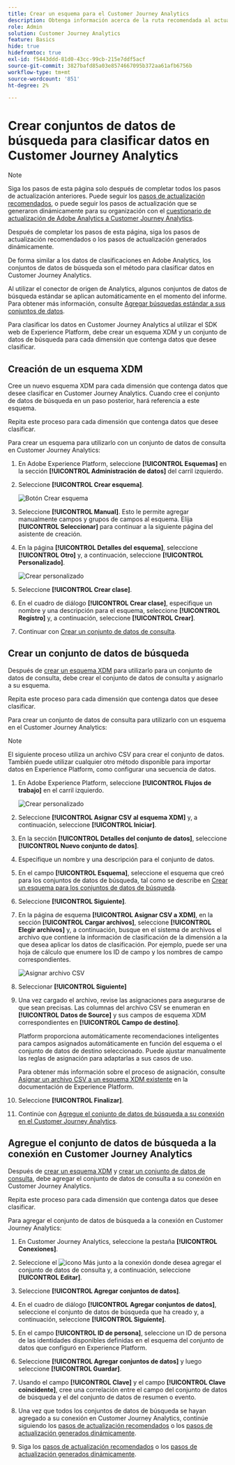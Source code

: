 ```yaml
---
title: Crear un esquema para el Customer Journey Analytics
description: Obtenga información acerca de la ruta recomendada al actualizar de Adobe Analytics a Customer Journey Analytics
role: Admin
solution: Customer Journey Analytics
feature: Basics
hide: true
hidefromtoc: true
exl-id: f5443ddd-81d0-43cc-99cb-215e7ddf5acf
source-git-commit: 3827bafd85a03e8574667095b372aa61afb6756b
workflow-type: tm+mt
source-wordcount: '851'
ht-degree: 2%

---
```


# Crear conjuntos de datos de búsqueda para clasificar datos en Customer Journey Analytics

>[!NOTE]
> 
>Siga los pasos de esta página solo después de completar todos los pasos de actualización anteriores. Puede seguir los [pasos de actualización recomendados](/help/getting-started/cja-upgrade/cja-upgrade-recommendations.md#recommended-upgrade-steps-for-most-organizations), o puede seguir los pasos de actualización que se generaron dinámicamente para su organización con el [cuestionario de actualización de Adobe Analytics a Customer Journey Analytics](https://gigazelle.github.io/cja-ttv/).
>
>Después de completar los pasos de esta página, siga los pasos de actualización recomendados o los pasos de actualización generados dinámicamente.

De forma similar a los datos de clasificaciones en Adobe Analytics, los conjuntos de datos de búsqueda son el método para clasificar datos en Customer Journey Analytics.

Al utilizar el conector de origen de Analytics, algunos conjuntos de datos de búsqueda estándar se aplican automáticamente en el momento del informe. Para obtener más información, consulte [Agregar búsquedas estándar a sus conjuntos de datos](/help/connections/standard-lookups.md).

Para clasificar los datos en Customer Journey Analytics al utilizar el SDK web de Experience Platform, debe crear un esquema XDM y un conjunto de datos de búsqueda para cada dimensión que contenga datos que desee clasificar.

## Creación de un esquema XDM

Cree un nuevo esquema XDM para cada dimensión que contenga datos que desee clasificar en Customer Journey Analytics. Cuando cree el conjunto de datos de búsqueda en un paso posterior, hará referencia a este esquema.

Repita este proceso para cada dimensión que contenga datos que desee clasificar.

Para crear un esquema para utilizarlo con un conjunto de datos de consulta en Customer Journey Analytics:

1. En Adobe Experience Platform, seleccione **[!UICONTROL Esquemas]** en la sección **[!UICONTROL Administración de datos]** del carril izquierdo.

1. Seleccione **[!UICONTROL Crear esquema]**.

   ![Botón Crear esquema](assets/schema-create.png)

1. Seleccione **[!UICONTROL Manual]**. Esto le permite agregar manualmente campos y grupos de campos al esquema. Elija **[!UICONTROL Seleccionar]** para continuar a la siguiente página del asistente de creación.

1. En la página **[!UICONTROL Detalles del esquema]**, seleccione **[!UICONTROL Otro]** y, a continuación, seleccione **[!UICONTROL Personalizado]**.

   ![Crear personalizado](assets/schema-custom.png)

1. Seleccione **[!UICONTROL Crear clase]**.

   <!-- add screenshot -->

1. En el cuadro de diálogo **[!UICONTROL Crear clase]**, especifique un nombre y una descripción para el esquema, seleccione **[!UICONTROL Registro]** y, a continuación, seleccione **[!UICONTROL Crear]**.

1. Continuar con [Crear un conjunto de datos de consulta](#create-a-lookup-dataset).

## Crear un conjunto de datos de búsqueda

Después de [crear un esquema XDM](#create-an-xdm-schema-for-lookup-datasets) para utilizarlo para un conjunto de datos de consulta, debe crear el conjunto de datos de consulta y asignarlo a su esquema.

Repita este proceso para cada dimensión que contenga datos que desee clasificar.

Para crear un conjunto de datos de consulta para utilizarlo con un esquema en el Customer Journey Analytics:

>[!NOTE]
>
>El siguiente proceso utiliza un archivo CSV para crear el conjunto de datos. También puede utilizar cualquier otro método disponible para importar datos en Experience Platform, como configurar una secuencia de datos.

1. En Adobe Experience Platform, seleccione **[!UICONTROL Flujos de trabajo]** en el carril izquierdo.

   ![Crear personalizado](assets/lookup-dataset-workflows.png)

1. Seleccione **[!UICONTROL Asignar CSV al esquema XDM]** y, a continuación, seleccione **[!UICONTROL Iniciar]**.

1. En la sección **[!UICONTROL Detalles del conjunto de datos]**, seleccione **[!UICONTROL Nuevo conjunto de datos]**.

1. Especifique un nombre y una descripción para el conjunto de datos.

1. En el campo **[!UICONTROL Esquema]**, seleccione el esquema que creó para los conjuntos de datos de búsqueda, tal como se describe en [Crear un esquema para los conjuntos de datos de búsqueda](#create-a-schema-for-lookup-datasets).

1. Seleccione **[!UICONTROL Siguiente]**.

1. En la página de esquema **[!UICONTROL Asignar CSV a XDM]**, en la sección **[!UICONTROL Cargar archivos]**, seleccione **[!UICONTROL Elegir archivos]** y, a continuación, busque en el sistema de archivos el archivo que contiene la información de clasificación de la dimensión a la que desea aplicar los datos de clasificación. Por ejemplo, puede ser una hoja de cálculo que enumere los ID de campo y los nombres de campo correspondientes. <!-- correct? How can I better explain what this file is?-->

   ![Asignar archivo CSV](assets/lookup-map-csv.png)

1. Seleccionar **[!UICONTROL Siguiente]**

1. Una vez cargado el archivo, revise las asignaciones para asegurarse de que sean precisas. Las columnas del archivo CSV se enumeran en **[!UICONTROL Datos de Source]** y sus campos de esquema XDM correspondientes en **[!UICONTROL Campo de destino]**.

   Platform proporciona automáticamente recomendaciones inteligentes para campos asignados automáticamente en función del esquema o el conjunto de datos de destino seleccionado. Puede ajustar manualmente las reglas de asignación para adaptarlas a sus casos de uso.

   Para obtener más información sobre el proceso de asignación, consulte [Asignar un archivo CSV a un esquema XDM existente](https://experienceleague.adobe.com/en/docs/experience-platform/ingestion/tutorials/map-csv/existing-schema) en la documentación de Experience Platform.

1. Seleccione **[!UICONTROL Finalizar]**.

1. Continúe con [Agregue el conjunto de datos de búsqueda a su conexión en el Customer Journey Analytics](#add-the-lookup-dataset-to-your-connection-in-customer-journey-analytics).

## Agregue el conjunto de datos de búsqueda a la conexión en Customer Journey Analytics

Después de [crear un esquema XDM](#create-an-xdm-schema-for-lookup-datasets) y [crear un conjunto de datos de consulta](#create-a-lookup-dataset), debe agregar el conjunto de datos de consulta a su conexión en Customer Journey Analytics.

Repita este proceso para cada dimensión que contenga datos que desee clasificar.

Para agregar el conjunto de datos de búsqueda a la conexión en Customer Journey Analytics:

1. En Customer Journey Analytics, seleccione la pestaña **[!UICONTROL Conexiones]**.

1. Seleccione el ![icono Más](assets/More.svg) junto a la conexión donde desea agregar el conjunto de datos de consulta y, a continuación, seleccione **[!UICONTROL Editar]**.

   <!-- add screenshot -->

1. Seleccione **[!UICONTROL Agregar conjuntos de datos]**.

1. En el cuadro de diálogo **[!UICONTROL Agregar conjuntos de datos]**, seleccione el conjunto de datos de búsqueda que ha creado y, a continuación, seleccione **[!UICONTROL Siguiente]**.

1. En el campo **[!UICONTROL ID de persona]**, seleccione un ID de persona de las identidades disponibles definidas en el esquema del conjunto de datos que configuró en Experience Platform. <!-- fill out other fields? -->

1. Seleccione **[!UICONTROL Agregar conjuntos de datos]** y luego seleccione **[!UICONTROL Guardar]**.

1. Usando el campo **[!UICONTROL Clave]** y el campo **[!UICONTROL Clave coincidente]**, cree una correlación entre el campo del conjunto de datos de búsqueda y el del conjunto de datos de resumen o evento.

1. Una vez que todos los conjuntos de datos de búsqueda se hayan agregado a su conexión en Customer Journey Analytics, continúe siguiendo los [pasos de actualización recomendados](/help/getting-started/cja-upgrade/cja-upgrade-recommendations.md#recommended-upgrade-steps-for-most-organizations) o los [pasos de actualización generados dinámicamente](https://gigazelle.github.io/cja-ttv/).

1. Siga los [pasos de actualización recomendados](/help/getting-started/cja-upgrade/cja-upgrade-recommendations.md#recommended-upgrade-steps-for-most-organizations) o los [pasos de actualización generados dinámicamente](https://gigazelle.github.io/cja-ttv/).

